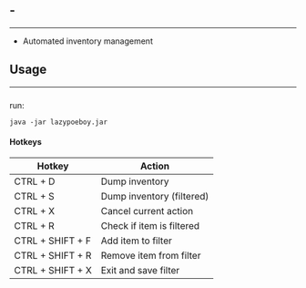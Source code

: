 ## -
----
- Automated inventory management
## Usage
---
### 
run:
```shell
java -jar lazypoeboy.jar
```


#### Hotkeys
|Hotkey  | Action|
|------|------|
|CTRL + D|Dump inventory|
|CTRL + S|Dump inventory (filtered)|
|CTRL + X|Cancel current action|
|CTRL + R|Check if item is filtered|
|CTRL + SHIFT + F | Add item to filter|
|CTRL + SHIFT + R | Remove item from filter|
|CTRL + SHIFT + X | Exit and save filter|

